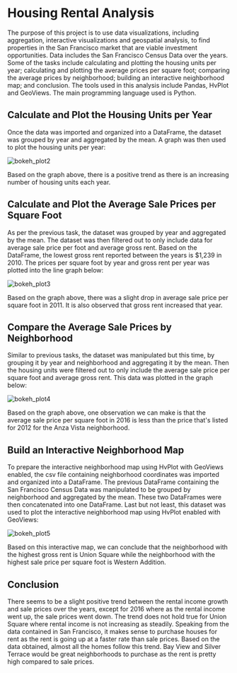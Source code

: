 # Housing Rental Analysis

The purpose of this project is to use data visualizations, including aggregation, interactive visualizations and geospatial analysis, to find properties in the San Francisco market that are viable investment opportunities. Data includes the San Francisco Census Data over the years. Some of the tasks include calculating and plotting the housing units per year; calculating and plotting the average prices per square foot; comparing the average prices by neighborhood; building an interactive neighborhood map; and conclusion. The tools used in this analysis include Pandas, HvPlot and GeoViews. The main programming language used is Python.

## Calculate and Plot the Housing Units per Year

Once the data was imported and organized into a DataFrame, the dataset was grouped by year and aggregated by the mean. A graph was then used to plot the housing units per year:

![bokeh_plot2](https://user-images.githubusercontent.com/104874384/207756532-156291bf-f7fb-40e1-afe8-22312ccd3fea.png)

Based on the graph above, there is a positive trend as there is an increasing number of housing units each year.

## Calculate and Plot the Average Sale Prices per Square Foot

As per the previous task, the dataset was grouped by year and aggregated by the mean. The dataset was then filtered out to only include data for average sale price per foot and average gross rent. Based on the DataFrame, the lowest gross rent reported between the years is $1,239 in 2010. The prices per square foot by year and gross rent per year was plotted into the line graph below:

![bokeh_plot3](https://user-images.githubusercontent.com/104874384/207757513-ab000e76-6417-41b2-adc1-a1a8e7cbc44a.png)

Based on the graph above, there was a slight drop in average sale price per square foot in 2011. It is also observed that gross rent increased that year.

## Compare the Average Sale Prices by Neighborhood

Similar to previous tasks, the dataset was manipulated but this time, by grouping it by year and neighborhood and aggregating it by the mean. Then the housing units were filtered out to only include the average sale price per square foot and average gross rent. This data was plotted in the graph below:

![bokeh_plot4](https://user-images.githubusercontent.com/104874384/207758586-39e86c9a-1ecb-45ba-9f06-9e9800c118f1.png)

Based on the graph above, one observation we can make is that the average sale price per square foot in 2016 is less than the price that's listed for 2012 for the Anza Vista neighborhood.

## Build an Interactive Neighborhood Map

To prepare the interactive neighborhood map using HvPlot with GeoViews enabled, the csv file containing neighborhood coordinates was imported and organized into a DataFrame. The previous DataFrame containing the San Francisco Census Data was manipulated to be grouped by neighborhood and aggregated by the mean. These two DataFrames were then concatenated into one DataFrame. Last but not least, this dataset was used to plot the interactive neighborhood map using HvPlot enabled with GeoViews: 

![bokeh_plot5](https://user-images.githubusercontent.com/104874384/207761199-6fa1280a-c526-4f2e-b484-22f0442842cc.png)

Based on this interactive map, we can conclude that the neighborhood with the highest gross rent is Union Square while the neighborhood with the highest sale price per square foot is Western Addition.

## Conclusion

There seems to be a slight positive trend between the rental income growth and sale prices over the years, except for 2016 where as the rental income went up, the sale prices went down. The trend does not hold true for Union Square where rental income is not increasing as steadily. Speaking from the data contained in San Francisco, it makes sense to purchase houses for rent as the rent is going up at a faster rate than sale prices. Based on the data obtained, almost all the homes follow this trend. Bay View and Silver Terrace would be great neighborhoods to purchase as the rent is pretty high compared to sale prices.
